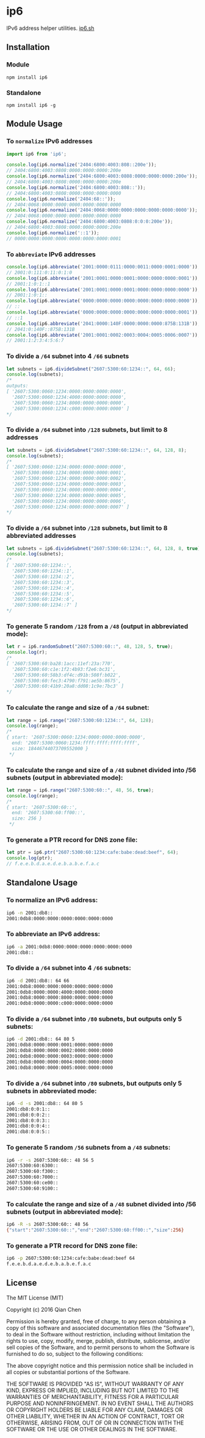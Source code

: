 # ip6
IPv6 address helper utilities. <a href="https://ip6.sh">ip6.sh</a>

## Installation
### Module
`npm install ip6`

### Standalone
`npm install ip6 -g`

## Module Usage
### To `normalize` IPv6 addresses
```javascript
import ip6 from 'ip6';

console.log(ip6.normalize('2404:6800:4003:808::200e'));
// 2404:6800:4003:0808:0000:0000:0000:200e
console.log(ip6.normalize('2404:6800:4003:0808:0000:0000:0000:200e'));
// 2404:6800:4003:0808:0000:0000:0000:200e
console.log(ip6.normalize('2404:6800:4003:808::'));
// 2404:6800:4003:0808:0000:0000:0000:0000
console.log(ip6.normalize('2404:68::'));
// 2404:0068:0000:0000:0000:0000:0000:0000
console.log(ip6.normalize('2404:0068:0000:0000:0000:0000:0000:0000'));
// 2404:0068:0000:0000:0000:0000:0000:0000
console.log(ip6.normalize('2404:6800:4003:0808:0:0:0:200e'));
// 2404:6800:4003:0808:0000:0000:0000:200e
console.log(ip6.normalize('::1'));
// 0000:0000:0000:0000:0000:0000:0000:0001
```

### To `abbreviate` IPv6 addresses

```javascript
console.log(ip6.abbreviate('2001:0000:0111:0000:0011:0000:0001:0000'));
// 2001:0:111:0:11:0:1:0
console.log(ip6.abbreviate('2001:0001:0000:0001:0000:0000:0000:0001'));
// 2001:1:0:1::1
console.log(ip6.abbreviate('2001:0001:0000:0001:0000:0000:0000:0000'));
// 2001:1:0:1::
console.log(ip6.abbreviate('0000:0000:0000:0000:0000:0000:0000:0000'));
// ::
console.log(ip6.abbreviate('0000:0000:0000:0000:0000:0000:0000:0001'));
// ::1
console.log(ip6.abbreviate('2041:0000:140F:0000:0000:0000:875B:131B'));
// 2041:0:140F::875B:131B
console.log(ip6.abbreviate('2001:0001:0002:0003:0004:0005:0006:0007'));
// 2001:1:2:3:4:5:6:7
```

### To divide a `/64` subnet into 4 `/66` subnets
```javascript
let subnets = ip6.divideSubnet("2607:5300:60:1234::", 64, 66);
console.log(subnets);
/*
outputs:
[ '2607:5300:0060:1234:0000:0000:0000:0000',
  '2607:5300:0060:1234:4000:0000:0000:0000',
  '2607:5300:0060:1234:8000:0000:0000:0000',
  '2607:5300:0060:1234:c000:0000:0000:0000' ]
*/
```

### To divide a `/64` subnet into `/128` subnets, but limit to 8 addresses
```javascript
let subnets = ip6.divideSubnet("2607:5300:60:1234::", 64, 128, 8);
console.log(subnets);
/*
[ '2607:5300:0060:1234:0000:0000:0000:0000',
  '2607:5300:0060:1234:0000:0000:0000:0001',
  '2607:5300:0060:1234:0000:0000:0000:0002',
  '2607:5300:0060:1234:0000:0000:0000:0003',
  '2607:5300:0060:1234:0000:0000:0000:0004',
  '2607:5300:0060:1234:0000:0000:0000:0005',
  '2607:5300:0060:1234:0000:0000:0000:0006',
  '2607:5300:0060:1234:0000:0000:0000:0007' ]
*/
```

### To divide a `/64` subnet into `/128` subnets, but limit to 8 abbreviated addresses
```javascript
let subnets = ip6.divideSubnet("2607:5300:60:1234::", 64, 128, 8, true);
console.log(subnets);
/*
[ '2607:5300:60:1234::',
  '2607:5300:60:1234::1',
  '2607:5300:60:1234::2',
  '2607:5300:60:1234::3',
  '2607:5300:60:1234::4',
  '2607:5300:60:1234::5',
  '2607:5300:60:1234::6',
  '2607:5300:60:1234::7' ]
*/
```

### To generate 5 random `/128` from a `/48` (output in abbreviated mode):
```javascript
let r = ip6.randomSubnet("2607:5300:60::", 48, 128, 5, true);
console.log(r);
/*
[ '2607:5300:60:ba28:1acc:11ef:23a:770',
  '2607:5300:60:c1e:1f2:4b93:f2e6:bc31',
  '2607:5300:60:58b3:df4c:d91b:508f:b022',
  '2607:5300:60:fec3:4790:f791:ae5b:8675',
  '2607:5300:60:41b9:20a8:dd08:1c9e:7bc3' ]
*/
```

### To calculate the range and size of a `/64` subnet:
```javascript
let range = ip6.range("2607:5300:60:1234::", 64, 128);
console.log(range);
/*
{ start: '2607:5300:0060:1234:0000:0000:0000:0000',
  end: '2607:5300:0060:1234:ffff:ffff:ffff:ffff',
  size: 18446744073709552000 }
 */
```

### To calculate the range and size of a `/48` subnet divided into /56 subnets (output in abbreviated mode):
```javascript
let range = ip6.range("2607:5300:60::", 48, 56, true);
console.log(range);
/*
{ start: '2607:5300:60::',
  end: '2607:5300:60:ff00::',
  size: 256 }
 */
```

### To generate a PTR record for DNS zone file:
```javascript
let ptr = ip6.ptr("2607:5300:60:1234:cafe:babe:dead:beef", 64);
console.log(ptr);
// f.e.e.b.d.a.e.d.e.b.a.b.e.f.a.c
```

## Standalone Usage
### To normalize an IPv6 address:
```bash
ip6 -n 2001:db8::
2001:0db8:0000:0000:0000:0000:0000:0000
```

### To abbreviate an IPv6 address:
```bash
ip6 -a 2001:0db8:0000:0000:0000:0000:0000:0000
2001:db8::
```

### To divide a `/64` subnet into 4 `/66` subnets:
```bash
ip6 -d 2001:db8:: 64 66
2001:0db8:0000:0000:0000:0000:0000:0000
2001:0db8:0000:0000:4000:0000:0000:0000
2001:0db8:0000:0000:8000:0000:0000:0000
2001:0db8:0000:0000:c000:0000:0000:0000
```

### To divide a `/64` subnet into `/80` subnets, but outputs only 5 subnets:
```bash
ip6 -d 2001:db8:: 64 80 5
2001:0db8:0000:0000:0001:0000:0000:0000
2001:0db8:0000:0000:0002:0000:0000:0000
2001:0db8:0000:0000:0003:0000:0000:0000
2001:0db8:0000:0000:0004:0000:0000:0000
2001:0db8:0000:0000:0005:0000:0000:0000
```

### To divide a `/64` subnet into `/80` subnets, but outputs only 5 subnets in abbreviated mode:
```bash
ip6 -d -s 2001:db8:: 64 80 5
2001:db8:0:0:1::
2001:db8:0:0:2::
2001:db8:0:0:3::
2001:db8:0:0:4::
2001:db8:0:0:5::
```

### To generate 5 random `/56` subnets from a `/48` subnets:
```bash
ip6 -r -s 2607:5300:60:: 48 56 5
2607:5300:60:6300::
2607:5300:60:f300::
2607:5300:60:7000::
2607:5300:60:ce00::
2607:5300:60:9100::
```

### To calculate the range and size of a `/48` subnet divided into /56 subnets (output in abbreviated mode):
```bash
ip6 -R -s 2607:5300:60:: 48 56
{"start":"2607:5300:60::","end":"2607:5300:60:ff00::","size":256}
```

### To generate a PTR record for DNS zone file:
```bash
ip6 -p 2607:5300:60:1234:cafe:babe:dead:beef 64
f.e.e.b.d.a.e.d.e.b.a.b.e.f.a.c
```

## License
The MIT License (MIT)

Copyright (c) 2016 Qian Chen

Permission is hereby granted, free of charge, to any person obtaining a copy
of this software and associated documentation files (the "Software"), to deal
in the Software without restriction, including without limitation the rights
to use, copy, modify, merge, publish, distribute, sublicense, and/or sell
copies of the Software, and to permit persons to whom the Software is
furnished to do so, subject to the following conditions:

The above copyright notice and this permission notice shall be included in all
copies or substantial portions of the Software.

THE SOFTWARE IS PROVIDED "AS IS", WITHOUT WARRANTY OF ANY KIND, EXPRESS OR
IMPLIED, INCLUDING BUT NOT LIMITED TO THE WARRANTIES OF MERCHANTABILITY,
FITNESS FOR A PARTICULAR PURPOSE AND NONINFRINGEMENT. IN NO EVENT SHALL THE
AUTHORS OR COPYRIGHT HOLDERS BE LIABLE FOR ANY CLAIM, DAMAGES OR OTHER
LIABILITY, WHETHER IN AN ACTION OF CONTRACT, TORT OR OTHERWISE, ARISING FROM,
OUT OF OR IN CONNECTION WITH THE SOFTWARE OR THE USE OR OTHER DEALINGS IN THE
SOFTWARE.

